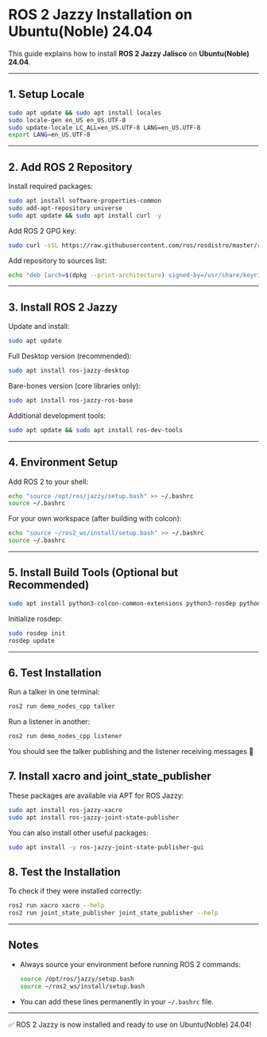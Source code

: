 # ROS 2 Jazzy Installation on Ubuntu(Noble) 24.04

This guide explains how to install **ROS 2 Jazzy Jalisco** on **Ubuntu(Noble) 24.04**.

---

## 1. Setup Locale

```bash
sudo apt update && sudo apt install locales
sudo locale-gen en_US en_US.UTF-8
sudo update-locale LC_ALL=en_US.UTF-8 LANG=en_US.UTF-8
export LANG=en_US.UTF-8
```

---

## 2. Add ROS 2 Repository

Install required packages:
```bash
sudo apt install software-properties-common
sudo add-apt-repository universe
sudo apt update && sudo apt install curl -y
```

Add ROS 2 GPG key:
```bash
sudo curl -sSL https://raw.githubusercontent.com/ros/rosdistro/master/ros.key -o /usr/share/keyrings/ros-archive-keyring.gpg
```

Add repository to sources list:
```bash
echo "deb [arch=$(dpkg --print-architecture) signed-by=/usr/share/keyrings/ros-archive-keyring.gpg] http://packages.ros.org/ros2/ubuntu $(. /etc/os-release && echo $UBUNTU_CODENAME) main" | sudo tee /etc/apt/sources.list.d/ros2.list > /dev/null
```

---

## 3. Install ROS 2 Jazzy

Update and install:
```bash
sudo apt update
```

Full Desktop version (recommended):
```bash
sudo apt install ros-jazzy-desktop
```

Bare-bones version (core libraries only):
```bash
sudo apt install ros-jazzy-ros-base
```

Additional development tools:
```bash
sudo apt update && sudo apt install ros-dev-tools
```

---

## 4. Environment Setup

Add ROS 2 to your shell:
```bash
echo "source /opt/ros/jazzy/setup.bash" >> ~/.bashrc
source ~/.bashrc
```

For your own workspace (after building with colcon):
```bash
echo "source ~/ros2_ws/install/setup.bash" >> ~/.bashrc
source ~/.bashrc
```

---

## 5. Install Build Tools (Optional but Recommended)

```bash
sudo apt install python3-colcon-common-extensions python3-rosdep python3-vcstool build-essential
```

Initialize rosdep:
```bash
sudo rosdep init
rosdep update
```

---

## 6. Test Installation

Run a talker in one terminal:
```bash
ros2 run demo_nodes_cpp talker
```

Run a listener in another:
```bash
ros2 run demo_nodes_cpp listener
```

You should see the talker publishing and the listener receiving messages 🎉

## 7. Install xacro and joint_state_publisher

These packages are available via APT for ROS Jazzy:
```bash
sudo apt install ros-jazzy-xacro 
sudo apt install ros-jazzy-joint-state-publisher
```

You can also install other useful packages:
```bash
sudo apt install -y ros-jazzy-joint-state-publisher-gui
```

## 8. Test the Installation

To check if they were installed correctly:
```bash
ros2 run xacro xacro --help
ros2 run joint_state_publisher joint_state_publisher --help
```

---

## Notes

- Always source your environment before running ROS 2 commands:
  ```bash
  source /opt/ros/jazzy/setup.bash
  source ~/ros2_ws/install/setup.bash
  ```
- You can add these lines permanently in your `~/.bashrc` file.

---

✅ ROS 2 Jazzy is now installed and ready to use on Ubuntu(Noble) 24.04!

